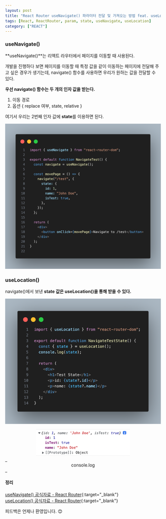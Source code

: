 ```yaml
---
layout: post
title: "React Router useNavigate() 파라미터 전달 및 가져오는 방법 feat. useLocation()"
tags: [React, ReactRouter, param, state, useNavigate, useLocation]
category: ["REACT"]
---
```


### useNavigate()

**useNavigate()**는 리액트 라우터에서 페이지를 이동할 때 사용된다.

개발을 진행하다 보면 페이지를 이동할 때 특정 값을 같이 이동하는 페이지에 전달해 주고 싶은 경우가 생기는데, navigate() 함수를 사용하면 우리가 원하는 값을 전달할 수 있다.

**우선 navigate() 함수는 두 개의 인자 값을 받는다.**

1. 이동 경로
2. 옵션 { replace 여부, state, relative }

여기서 우리는 2번째 인자 값에 **state**를 이용하면 된다.

![useNavigate](../../assets/img/location/navigate.png)

### useLocation()

navigate()에서 보낸 **state 값은 useLocation()을 통해 받을 수 있다.**

![state](../../assets/img/location/state.png)

<center>
<img src="../../assets/img/location/state-console.png" alt="state-console" />
</center>
_<center>console.log</center>_

#### 정리

[useNavigate() 공식자료 - React Router](https://reactrouter.com/en/main/hooks/use-navigate#usenavigate){:target="\_blank"}<br />
[useLocation() 공식자료 - React Router](https://reactrouter.com/en/main/hooks/use-location#uselocation){:target="\_blank"}<br />

피드백은 언제나 환영입니다. 😊
